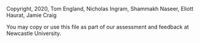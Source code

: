 Copyright, 2020, Tom England, Nicholas Ingram, Shammakh Naseer, Eliott Haurat, Jamie Craig

You may copy or use this file as part of our assessment and feedback at
Newcastle University.